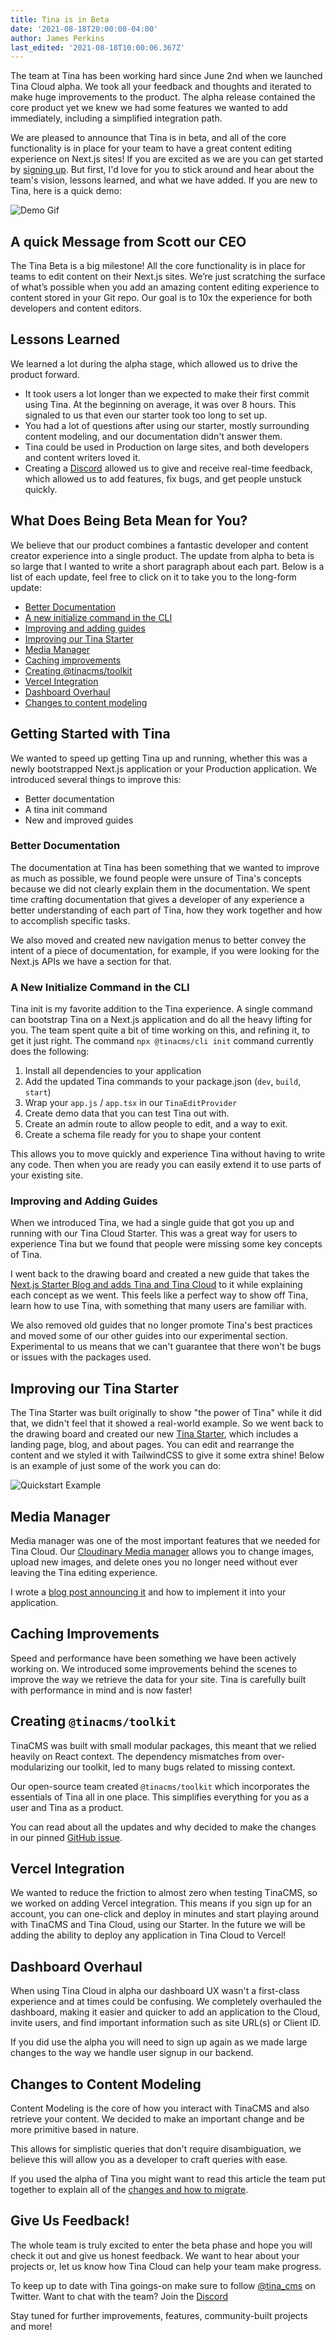 ```yaml
---
title: Tina is in Beta
date: '2021-08-18T20:00:00-04:00'
author: James Perkins
last_edited: '2021-08-18T10:00:06.367Z'
---
```


The team at Tina has been working hard since June 2nd when we launched Tina Cloud alpha. We took all your feedback and thoughts and iterated to make huge improvements to the product. The alpha release contained the core product yet we knew we had some features we wanted to add immediately, including a simplified integration path.

We are pleased to announce that Tina is in beta, and all of the core functionality is in place for your team to have a great content editing experience on Next.js sites! If you are excited as we are you can get started by [signing up](https://app.tina.io/register). But first, I'd love for you to stick around and hear about the team's vision, lessons learned, and what we have added. If you are new to Tina, here is a quick demo:

![Demo Gif](https://res.cloudinary.com/forestry-demo/video/upload/v1629294438/tina-io/Beta_Launch_Demo.gif)

## A quick Message from Scott our CEO

The Tina Beta is a big milestone! All the core functionality is in place for teams to edit content on their Next.js sites. We’re just scratching the surface of what’s possible when you add an amazing content editing experience to content stored in your Git repo. Our goal is to 10x the experience for both developers and content editors.

## Lessons Learned

We learned a lot during the alpha stage, which allowed us to drive the product forward.

- It took users a lot longer than we expected to make their first commit using Tina. At the beginning on average, it was over 8 hours. This signaled to us that even our starter took too long to set up.
- You had a lot of questions after using our starter, mostly surrounding content modeling, and our documentation didn't answer them.
- Tina could be used in Production on large sites, and both developers and content writers loved it.
- Creating a [Discord](https://discord.gg/njvZZYHj2Q) allowed us to give and receive real-time feedback, which allowed us to add features, fix bugs, and get people unstuck quickly.

## What Does Being Beta Mean for You?

We believe that our product combines a fantastic developer and content creator experience into a single product. The update from alpha to beta is so large that I wanted to write a short paragraph about each part. Below is a list of each update, feel free to click on it to take you to the long-form update:

- [Better Documentation](#better-documentation)
- [A new initialize command in the CLI](#a-new-initialize-command-in-the-cli)
- [Improving and adding guides](#improving-and-adding-guides)
- [Improving our Tina Starter](#improving-our-tina-starter)
- [Media Manager](#media-manager)
- [Caching improvements](#caching-improvements)
- [Creating @tinacms/toolkit](#creating-tinacmstoolkit)
- [Vercel Integration](#vercel-integration)
- [Dashboard Overhaul](#dashboard-overhaul)
- [Changes to content modeling](#changes-to-content-modeling)

<Callout
  title="Ready to get started?"
  description="Get a website running with Tina Cloud in no time!"
  url="/docs/setup-overview/"
  buttonText="Quick Start Guide"
 />

## Getting Started with Tina

We wanted to speed up getting Tina up and running, whether this was a newly bootstrapped Next.js application or your Production application. We introduced several things to improve this:

- Better documentation
- A tina init command
- New and improved guides

### Better Documentation

The documentation at Tina has been something that we wanted to improve as much as possible, we found people were unsure of Tina's concepts because we did not clearly explain them in the documentation. We spent time crafting documentation that gives a developer of any experience a better understanding of each part of Tina, how they work together and how to accomplish specific tasks.

We also moved and created new navigation menus to better convey the intent of a piece of documentation, for example, if you were looking for the Next.js APIs we have a section for that.

### A New Initialize Command in the CLI

Tina init is my favorite addition to the Tina experience. A single command can bootstrap Tina on a Next.js application and do all the heavy lifting for you. The team spent quite a bit of time working on this, and refining it, to get it just right. The command `npx @tinacms/cli init` command currently does the following:

1. Install all dependencies to your application
2. Add the updated Tina commands to your package.json (`dev`, `build`, `start`)
3. Wrap your `app.js` / `app.tsx` in our `TinaEditProvider`
4. Create demo data that you can test Tina out with.
5. Create an admin route to allow people to edit, and a way to exit.
6. Create a schema file ready for you to shape your content

This allows you to move quickly and experience Tina without having to write any code. Then when you are ready you can easily extend it to use parts of your existing site.

### Improving and Adding Guides

When we introduced Tina, we had a single guide that got you up and running with our Tina Cloud Starter. This was a great way for users to experience Tina but we found that people were missing some key concepts of Tina.

I went back to the drawing board and created a new guide that takes the [Next.js Starter Blog and adds Tina and Tina Cloud](/guides/tina-cloud/add-tinacms-to-existing-site/overview/) to it while explaining each concept as we went. This feels like a perfect way to show off Tina, learn how to use Tina, with something that many users are familiar with.

We also removed old guides that no longer promote Tina's best practices and moved some of our other guides into our experimental section. Experimental to us means that we can't guarantee that there won't be bugs or issues with the packages used.

## Improving our Tina Starter

The Tina Starter was built originally to show "the power of Tina" while it did that, we didn't feel that it showed a real-world example. So we went back to the drawing board and created our new [Tina Starter](/guides/tina-cloud/starter/overview/), which includes a landing page, blog, and about pages. You can edit and rearrange the content and we styled it with TailwindCSS to give it some extra shine! Below is an example of just some of the work you can do:

![Quickstart Example](https://res.cloudinary.com/forestry-demo/image/upload/v1645712509/tina-io/docs/edit-alongside-content.gif)

## Media Manager

Media manager was one of the most important features that we needed for Tina Cloud. Our [Cloudinary Media manager](/docs/reference/media/cloudinary/) allows you to change images, upload new images, and delete ones you no longer need without ever leaving the Tina editing experience.

I wrote a [blog post announcing it](/blog/manage-your-media-with-cloudinary/) and how to implement it into your application.

## Caching Improvements

Speed and performance have been something we have been actively working on. We introduced some improvements behind the scenes to improve the way we retrieve the data for your site. Tina is carefully built with performance in mind and is now faster!

## Creating `@tinacms/toolkit`

TinaCMS was built with small modular packages, this meant that we relied heavily on React context. The dependency mismatches from over-modularizing our toolkit, led to many bugs related to missing context.

Our open-source team created `@tinacms/toolkit` which incorporates the essentials of Tina all in one place. This simplifies everything for you as a user and Tina as a product.

You can read about all the updates and why decided to make the changes in our pinned [GitHub issue](https://github.com/tinacms/tinacms/issues/1898).

## Vercel Integration

We wanted to reduce the friction to almost zero when testing TinaCMS, so we worked on adding Vercel integration. This means if you sign up for an account, you can one-click and deploy in minutes and start playing around with TinaCMS and Tina Cloud, using our Starter. In the future we will be adding the ability to deploy any application in Tina Cloud to Vercel!

## Dashboard Overhaul

When using Tina Cloud in alpha our dashboard UX wasn't a first-class experience and at times could be confusing. We completely overhauled the dashboard, making it easier and quicker to add an application to the Cloud, invite users, and find important information such as site URL(s) or Client ID.

If you did use the alpha you will need to sign up again as we made large changes to the way we handle user signup in our backend.

## Changes to Content Modeling

Content Modeling is the core of how you interact with TinaCMS and also retrieve your content. We decided to make an important change and be more primitive based in nature.

This allows for simplistic queries that don't require disambiguation, we believe this will allow you as a developer to craft queries with ease.

If you used the alpha of Tina you might want to read this article the team put together to explain all of the [changes and how to migrate](/docs/tina-cloud/migration-overview/).

## Give Us Feedback!

The whole team is truly excited to enter the beta phase and hope you will check it out and give us honest feedback. We want to hear about your projects or, let us know how Tina Cloud can help your team make progress.

To keep up to date with Tina goings-on make sure to follow [@tina_cms](https://twitter.com/tina_cms) on Twitter. Want to chat with the team? Join the [Discord](https://discord.gg/njvZZYHj2Q)

Stay tuned for further improvements, features, community-built projects and more!
